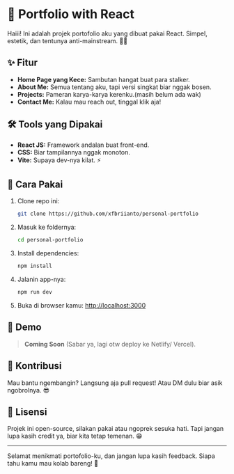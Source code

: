 # 🚀 Portfolio with React

Haiii! Ini adalah projek portofolio aku yang dibuat pakai React. Simpel, estetik, dan tentunya anti-mainstream. 🎨✨

## ✨ Fitur

- **Home Page yang Kece:** Sambutan hangat buat para stalker.
- **About Me:** Semua tentang aku, tapi versi singkat biar nggak bosen.
- **Projects:** Pameran karya-karya kerenku.(masih belum ada wak)
- **Contact Me:** Kalau mau reach out, tinggal klik aja!

## 🛠️ Tools yang Dipakai

- **React JS:** Framework andalan buat front-end.
- **CSS:** Biar tampilannya nggak monoton.
- **Vite:** Supaya dev-nya kilat. ⚡

## 🚀 Cara Pakai

1. Clone repo ini:
   ```bash
   git clone https://github.com/xfbriianto/personal-portfolio
   ```
2. Masuk ke foldernya:
   ```bash
   cd personal-portfolio
   ```
3. Install dependencies:
   ```bash
   npm install
   ```
4. Jalanin app-nya:
   ```bash
   npm run dev
   ```
5. Buka di browser kamu: [http://localhost:3000](http://localhost:3000)

## 👀 Demo

> **Coming Soon** (Sabar ya, lagi otw deploy ke Netlify/ Vercel).

## 🤝 Kontribusi

Mau bantu ngembangin? Langsung aja pull request! Atau DM dulu biar asik ngobrolnya. 😎

## 📜 Lisensi

Projek ini open-source, silakan pakai atau ngoprek sesuka hati. Tapi jangan lupa kasih credit ya, biar kita tetap temenan. 😁

---

Selamat menikmati portofolio-ku, dan jangan lupa kasih feedback. Siapa tahu kamu mau kolab bareng! 🙌
